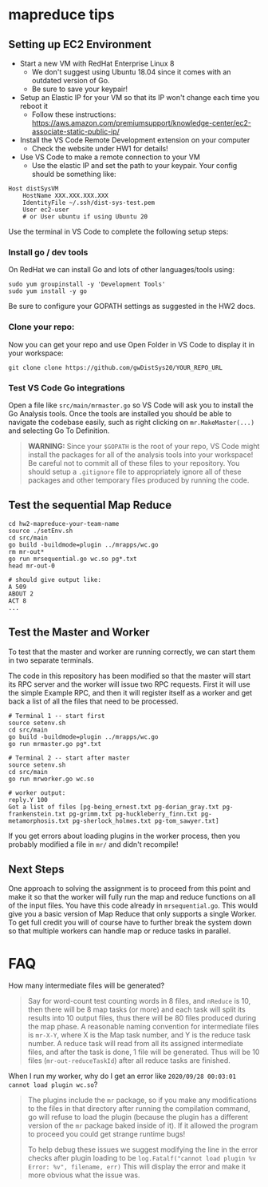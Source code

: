 # mapreduce tips

## Setting up EC2 Environment

 - Start a new VM with RedHat Enterprise Linux 8
    - We don't suggest using Ubuntu 18.04 since it comes with an outdated version of Go.
    - Be sure to save your keypair!
 - Setup an Elastic IP for your VM so that its IP won't change each time you reboot it 
    - Follow these instructions: https://aws.amazon.com/premiumsupport/knowledge-center/ec2-associate-static-public-ip/
 - Install the VS Code Remote Development extension on your computer
    - Check the website under HW1 for details!
 - Use VS Code to make a remote connection to your VM
    - Use the elastic IP and set the path to your keypair. Your config should be something like:

```
Host distSysVM
    HostName XXX.XXX.XXX.XXX
    IdentityFile ~/.ssh/dist-sys-test.pem
    User ec2-user
    # or User ubuntu if using Ubuntu 20
```

Use the terminal in VS Code to complete the following setup steps:


### Install go / dev tools

On RedHat we can install Go and lots of other languages/tools using:

```
sudo yum groupinstall -y 'Development Tools'
sudo yum install -y go 
```

Be sure to configure your GOPATH settings as suggested in the HW2 docs.

### Clone your repo:

Now you can get your repo and use Open Folder in VS Code to display it in your workspace:

```
git clone clone https://github.com/gwDistSys20/YOUR_REPO_URL
```

### Test VS Code Go integrations
Open a file like `src/main/mrmaster.go` so VS Code will ask you to install the Go Analysis tools. Once the tools are installed you should be able to navigate the codebase easily, such as right clicking on `mr.MakeMaster(...)` and selecting Go To Definition.

> **WARNING:** Since your `$GOPATH` is the root of your repo, VS Code might install the packages for all of the analysis tools into your workspace! Be careful not to commit all of these files to your repository.  You should setup a `.gitignore` file to appropriately ignore all of these packages and other temporary files produced by running the code.

## Test the sequential Map Reduce

```
cd hw2-mapreduce-your-team-name
source ./setEnv.sh
cd src/main
go build -buildmode=plugin ../mrapps/wc.go
rm mr-out*
go run mrsequential.go wc.so pg*.txt
head mr-out-0

# should give output like:
A 509
ABOUT 2
ACT 8
...
```

## Test the Master and Worker
To test that the master and worker are running correctly, we can start them in two separate terminals.

The code in this repository has been modified so that the master will start its RPC server and the worker will  issue two RPC requests. First it will use the simple Example RPC, and then it will register itself as a worker and get back a list of all the files that need to be processed.

```
# Terminal 1 -- start first
source setenv.sh
cd src/main
go build -buildmode=plugin ../mrapps/wc.go
go run mrmaster.go pg*.txt

# Terminal 2 -- start after master
source setenv.sh
cd src/main
go run mrworker.go wc.so

# worker output:
reply.Y 100
Got a list of files [pg-being_ernest.txt pg-dorian_gray.txt pg-frankenstein.txt pg-grimm.txt pg-huckleberry_finn.txt pg-metamorphosis.txt pg-sherlock_holmes.txt pg-tom_sawyer.txt]

```

If you get errors about loading plugins in the worker process, then you probably modified a file in `mr/` and didn't recompile!

## Next Steps
One approach to solving the assignment is to proceed from this point and make it so that the worker will fully run the map and reduce functions on all of the input files. You have this code already in `mrsequential.go`.  This would give you a basic version of Map Reduce that only supports a single Worker.  To get full credit you will of course have to further break the system down so that multiple workers can handle map or reduce tasks in parallel.

# FAQ

How many intermediate files will be generated?

> Say for word-count test counting words in 8 files, and `nReduce` is 10, then there will be 8 map tasks (or more) and each task will split its results into 10 output files, thus there will be 80 files produced during the map phase. A reasonable naming convention for intermediate files is `mr-X-Y`, where X is the Map task number, and Y is the reduce task number. A reduce task will read from all its assigned intermediate files, and after the task is done, 1 file will be generated. Thus will be 10 files (`mr-out-reduceTaskId`) after all reduce tasks are finished. 

When I run my worker, why do I get an error like `2020/09/28 00:03:01 cannot load plugin wc.so`?

> The plugins include the `mr` package, so if you make any modifications to the files in that directory after running the compilation command, go will refuse to load the plugin (because the plugin has a different version of the `mr` package baked inside of it). If it allowed the program to proceed you could get strange runtime bugs!
>
> To help debug these issues we suggest modifying the line in the error checks after plugin loading to be
`log.Fatalf("cannot load plugin %v Error: %v", filename, err)`
> This will display the error and make it more obvious what the issue was.
